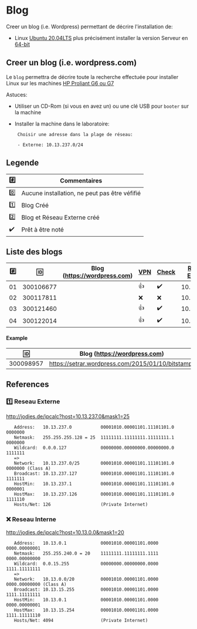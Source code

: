 
# Blog


Creer un blog (i.e. Wordpress) permettant de décrire l'installation de:

* Linux [Ubuntu 20.04LTS](https://releases.ubuntu.com/20.04/) plus précisément installer la version  Serveur en [64-bit](https://releases.ubuntu.com/20.04/ubuntu-20.04.1-live-server-amd64.iso)

## Creer un blog (i.e. wordpress.com)

Le `blog` permettra de décrire toute la recherche effectuée pour installer Linux sur les machines [HP Proliant G6 ou G7](https://github.com/CollegeBoreal/Laboratoires/tree/master/3202/proliant)

Astuces: 

* Utiliser un CD-Rom (si vous en avez un) ou une clé USB pour `booter` sur la machine

* Installer la machine dans le laboratoire:

       Choisir une adresse dans la plage de réseau:
       
       - Externe: 10.13.237.0/24
       
       
## Legende

| :hash:             | Commentaires                                  |
|--------------------|-----------------------------------------------|
| :zero:             | Aucune installation, ne peut pas être véfifié |
| :one:              | Blog Créé                                     |
| :two:              | Blog et Réseau Externe créé                   |
| :heavy_check_mark: | Prêt à être noté                              |

## Liste des blogs

|:hash:| :id:      |   Blog (https://wordpress.com)                                                    | [VPN](https://github.com/CollegeBoreal/Tutoriels/tree/master/V.VPN)  | [Check](README.md#legende) | [Reseau Externe](README.md#one-reseau-externe)|
|------|-----------|-----------------------------------------------------------------------------------|------|--------------------|---------------|
| 01   | 300106677 |       | :+1: | :heavy_check_mark: | 10.13.237.?   |
| 02   | 300117811 |    | :x:  | :x:                | 10.13.237.?   |
| 03   | 300121460 |                                                     | :+1: | :heavy_check_mark: | 10.13.237.?   |
| 04   | 300122014 |                                          | :+1: | :heavy_check_mark: | 10.13.237.? |


#### Example
| :id:      |   Blog (https://wordpress.com)                          |
|-----------|---------------------------------------------------------|
| 300098957 | https://setrar.wordpress.com/2015/01/10/bitstamp/       | 


## References

### :one: Reseau Externe

http://jodies.de/ipcalc?host=10.13.237.0&mask1=25

       Address:   10.13.237.0           00001010.00001101.11101101.0 0000000
       Netmask:   255.255.255.128 = 25  11111111.11111111.11111111.1 0000000
       Wildcard:  0.0.0.127             00000000.00000000.00000000.0 1111111
       =>
       Network:   10.13.237.0/25        00001010.00001101.11101101.0 0000000 (Class A)
       Broadcast: 10.13.237.127         00001010.00001101.11101101.0 1111111
       HostMin:   10.13.237.1           00001010.00001101.11101101.0 0000001
       HostMax:   10.13.237.126         00001010.00001101.11101101.0 1111110
       Hosts/Net: 126                   (Private Internet)

### :x: Reseau Interne

http://jodies.de/ipcalc?host=10.13.0.0&mask1=20

       Address:   10.13.0.1             00001010.00001101.0000 0000.00000001
       Netmask:   255.255.240.0 = 20    11111111.11111111.1111 0000.00000000
       Wildcard:  0.0.15.255            00000000.00000000.0000 1111.11111111
       =>
       Network:   10.13.0.0/20          00001010.00001101.0000 0000.00000000 (Class A)
       Broadcast: 10.13.15.255          00001010.00001101.0000 1111.11111111
       HostMin:   10.13.0.1             00001010.00001101.0000 0000.00000001
       HostMax:   10.13.15.254          00001010.00001101.0000 1111.11111110
       Hosts/Net: 4094                  (Private Internet)
